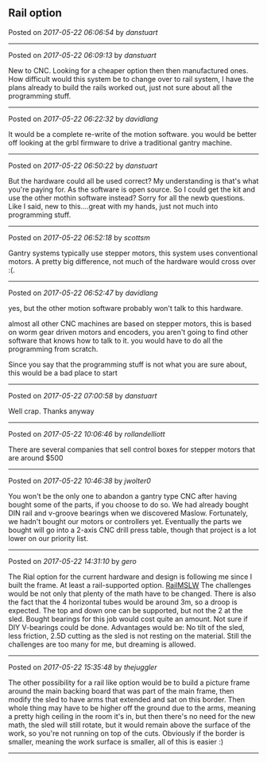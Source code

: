 ## Rail option
Posted on *2017-05-22 06:06:54* by *danstuart*



---

Posted on *2017-05-22 06:09:13* by *danstuart*

New to CNC. Looking for a cheaper option then then manufactured ones. How difficult would this system be to change over to rail system, I have the plans already to build the rails worked out, just not sure about all the programming stuff.

---

Posted on *2017-05-22 06:22:32* by *davidlang*

It would be a complete re-write of the motion software. you would be better off looking at the grbl firmware to drive a traditional gantry machine.

---

Posted on *2017-05-22 06:50:22* by *danstuart*

But the hardware could all be used correct? My understanding is that's what you're paying for. As the software is open source. So I could get the kit and use the other mothin software instead? Sorry for all the newb questions. Like I said, new to this....great with my hands, just not much into programming stuff.

---

Posted on *2017-05-22 06:52:18* by *scottsm*

Gantry systems typically use stepper motors, this system uses conventional motors. A pretty big difference, not much of the hardware would cross over :(.

---

Posted on *2017-05-22 06:52:47* by *davidlang*

yes, but the other motion software probably won't talk to this hardware.

almost all other CNC machines are based on stepper motors, this is based on worm gear driven motors and encoders, you aren't going to find other software that knows how to talk to it. you would have to do all the programming from scratch.

Since you say that the programming stuff is not what you are sure about, this would be a bad place to start

---

Posted on *2017-05-22 07:00:58* by *danstuart*

Well crap. Thanks anyway

---

Posted on *2017-05-22 10:06:46* by *rollandelliott*

There are several companies that sell control boxes for stepper motors that are around $500

---

Posted on *2017-05-22 10:46:38* by *jwolter0*

You won't be the only one to abandon a gantry type CNC after having bought some of the parts, if you choose to do so.  We had already bought DIN rail and v-groove bearings when we discovered Maslow.  Fortunately, we hadn't bought our motors or controllers yet.  Eventually the parts we bought will go into a 2-axis CNC drill press table, though that project is a lot lower on our priority list.

---

Posted on *2017-05-22 14:31:10* by *gero*

The Rial option for the current hardware and design is following me since I built the frame. At least a rail-supported option.  [RailMSLW](//muut.com/u/maslowcnc/s2/:maslowcnc:3NfZ:railmslw.jpg.jpg) 
The challenges would be not only that plenty of the math have to be changed. There is also the fact that the 4 horizontal tubes would be around 3m, so a droop is expected. The top and down one can be supported, but not the 2 at the sled. Bought bearings for this job would cost quite an amount. Not sure if DIY V-bearings could be done.
Advantages would be: No tilt of the sled, less friction, 2.5D cutting as the sled is not resting on the material. Still the challenges are too many for me, but dreaming is allowed.

---

Posted on *2017-05-22 15:35:48* by *thejuggler*

The other possibility for a rail like option would be to build a picture frame around the main backing board that was part of the main frame, then modify the sled to have arms that extended and sat on this border.  Then whole thing may have to be higher off the ground due to the arms, meaning a pretty high ceiling in the room it's in, but then there's no need for the new math, the sled will still rotate, but it would remain above the surface of the work, so you're not running on top of the cuts.  Obviously if the border is smaller,  meaning the work surface is smaller, all of this is easier :)

---

